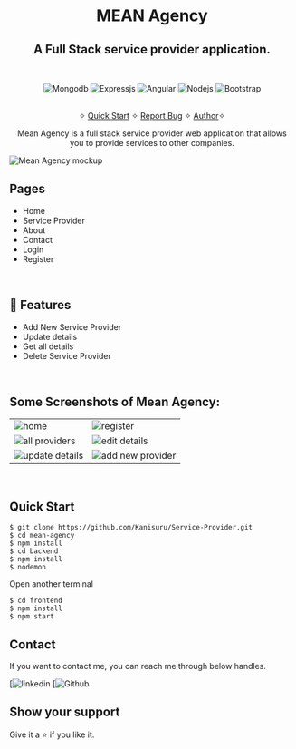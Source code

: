 <h1 align="center">MEAN Agency</h1> 

<h2 align="center">A Full Stack service provider application.</h2>

<br />
<p align="center">
    <img src="https://img.shields.io/badge/MongoDB-4EA94B?style=for-the-badge&logo=mongodb&logoColor=white" alt="Mongodb" />
    <img src="https://img.shields.io/badge/Express.js-000000?style=for-the-badge&logo=express&logoColor=white" alt="Expressjs" />
    <img src="https://img.shields.io/badge/Angular-D6002F?style=for-the-badge&logo=angular&logoColor=white" alt="Angular" />
    <img src="https://img.shields.io/badge/Node.js-339933?style=for-the-badge&logo=nodedotjs&logoColor=white" alt="Nodejs" />
    <img src="https://img.shields.io/badge/Bootstrap-563D7C?style=for-the-badge&logo=bootstrap&logoColor=white" alt="Bootstrap" />
</p>

<p align="center"> 
    <br />&#10023;
    <a href="#Quick-Start">Quick Start</a>   &#10023;    
    <a href="https://github.com/Kanisuru/Service-Provider/issues">Report Bug</a>   &#10023;
    <a href="#Contact">Author</a>&#10023;
  </p>

<p align="center"> 
    Mean Agency is a full stack service provider web application that allows you to provide services to other companies. 
</p>

![Mean Agency mockup](https://user-images.githubusercontent.com/52236473/212122213-5bf3b9bc-a8aa-46e6-a99f-0777fd55a0c1.png)
<br />

## Pages
- Home
- Service Provider
- About
- Contact
- Login
- Register
<br />

## 🚀 Features
- Add New Service Provider 
- Update details
- Get all details
- Delete Service Provider
<br />

## Some Screenshots of Mean Agency:
<table>
  <tr>
    <td><img src="https://user-images.githubusercontent.com/52236473/212123167-902fc352-3a49-4aad-9ede-507408e0da12.png" alt="home" /></td>
    <td><img src="https://user-images.githubusercontent.com/52236473/212123170-86124440-1c67-451d-a2ac-f1ad805540aa.png" alt="register" /></td>
  </tr>
  <tr>
    <td><img src="https://user-images.githubusercontent.com/52236473/212123173-8a319446-5a9d-421e-af6a-5f9c3587032d.png" alt="all providers" /></td>
    <td><img src="https://user-images.githubusercontent.com/52236473/212123154-31e0afe5-2581-4f64-9dd2-98a78c84ec69.png" alt="edit details" /></td>
  </tr>
  <tr>
    <td><img src="https://user-images.githubusercontent.com/52236473/212123162-9aeb0ef2-06fb-46b7-8b8e-0b062cbce121.png" alt="update details" /></td>
    <td><img src="https://user-images.githubusercontent.com/52236473/212123163-d7c061fa-664b-40c3-bcb7-e0048bf31ef6.png" alt="add new provider" /></td>
  </tr>
</table>
<br/>

## Quick Start
```shell
$ git clone https://github.com/Kanisuru/Service-Provider.git
$ cd mean-agency
$ npm install
$ cd backend
$ npm install
$ nodemon
```
Open another terminal
```shell
$ cd frontend
$ npm install
$ npm start
```

## Contact
If you want to contact me, you can reach me through below handles.

[![linkedin](https://www.linkedin.com/in/DanielKanisuru/)
[![Github](https://github.com/Kanisuru/)

## Show your support

Give it a ⭐️ if you like it.
